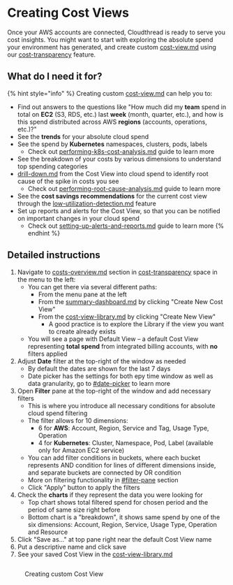 # Creating Cost Views

Once your AWS accounts are connected, Cloudthread is ready to serve you cost insights. You might want to start with exploring the absolute spend your environment has generated, and create custom [cost-view.md](../fundamentals/cost-transparency/cost-view.md "mention") using our [cost-transparency](../fundamentals/cost-transparency/ "mention") feature.

## What do I need it for?

{% hint style="info" %}
Creating custom [cost-view.md](../fundamentals/cost-transparency/cost-view.md "mention") can help you to:

* Find out answers to the questions like "How much did my **team** spend in total on **EC2** (S3, RDS, etc.) last **week** (month, quarter, etc.), and how is this spend distributed across AWS **regions** (accounts, operations, etc.)?"
* See the **trends** for your absolute cloud spend
* See the spend by **Kubernetes** namespaces, clusters, pods, labels
  * Check out [performing-k8s-cost-analysis.md](performing-k8s-cost-analysis.md "mention") guide to learn more
* See the breakdown of your costs by various dimensions to understand top spending categories
* [drill-down.md](../fundamentals/cost-transparency/drill-down.md "mention") from the Cost View into cloud spend to identify root cause of the spike in costs you see
  * Check out [performing-root-cause-analysis.md](performing-root-cause-analysis.md "mention") guide to learn more
* See the **cost savings recommendations** for the current cost view through the [low-utilization-detection.md](../fundamentals/cost-transparency/low-utilization-detection.md "mention") feature
* Set up reports and alerts for the Cost View, so that you can be notified on important changes in your cloud spend
  * Check out [setting-up-alerts-and-reports.md](setting-up-alerts-and-reports.md "mention") guide to learn more
{% endhint %}

## Detailed instructions

1. Navigate to [costs-overview.md](../fundamentals/cost-transparency/costs-overview.md "mention") section in [cost-transparency](../fundamentals/cost-transparency/ "mention") space in the menu to the left:
   * You can get there via several different paths:
     * From the menu pane at the left
     * From the [summary-dashboard.md](../fundamentals/dashboards/summary-dashboard.md "mention") by clicking "Create New Cost View"
     * From the [cost-view-library.md](../fundamentals/cost-transparency/cost-view-library.md "mention") by clicking "Create New View"
       * A good practice is to explore the Library if the view you want to create already exists
   * You will see a page with Default View – a default Cost View representing **total spend** from integrated billing accounts, with **no** filters applied
2. Adjust **Date** filter at the top-right of the window as needed
   * By default the dates are shown for the last 7 days
   * Date picker has the settings for both еру time window as well as data granularity, go to [#date-picker](../fundamentals/cost-transparency/costs-overview.md#date-picker "mention") to learn more
3. Open **Filter** pane at the top-right of the window and add necessary filters
   * This is where you introduce all necessary conditions for absolute cloud spend filtering
   * The filter allows for 10 dimensions:
     * 6 for **AWS**: Account, Region, Service and Tag, Usage Type, Operation
     * 4 for **Kubernetes**: Cluster, Namespace, Pod, Label (available only for Amazon EC2 service)
   * You can add filter conditions in buckets, where each bucket represents AND condition for lines of different dimensions inside, and separate buckets are connected by OR condition
   * More on filtering functionality in [#filter-pane](../fundamentals/cost-transparency/costs-overview.md#filter-pane "mention") section
   * Click "Apply" button to apply the filters
4. Check the **charts** if they represent the data you were looking for
   * Top chart shows total filtered spend for chosen period and the period of same size right before
   * Bottom chart is a "breakdown", it shows same spend by one of the six dimensions: Account, Region, Service, Usage Type, Operation and Resource
5. Click "Save as..." at top pane right near the default Cost View name
6. Put a descriptive name and click save
7. See your saved Cost View in the [cost-view-library.md](../fundamentals/cost-transparency/cost-view-library.md "mention")

<figure><img src="../.gitbook/assets/creating-custom-cost-views-1_demo.gif" alt=""><figcaption><p>Creating custom Cost View</p></figcaption></figure>
